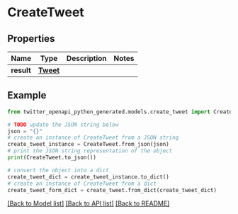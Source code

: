 # CreateTweet


## Properties

Name | Type | Description | Notes
------------ | ------------- | ------------- | -------------
**result** | [**Tweet**](Tweet.md) |  | 

## Example

```python
from twitter_openapi_python_generated.models.create_tweet import CreateTweet

# TODO update the JSON string below
json = "{}"
# create an instance of CreateTweet from a JSON string
create_tweet_instance = CreateTweet.from_json(json)
# print the JSON string representation of the object
print(CreateTweet.to_json())

# convert the object into a dict
create_tweet_dict = create_tweet_instance.to_dict()
# create an instance of CreateTweet from a dict
create_tweet_form_dict = create_tweet.from_dict(create_tweet_dict)
```
[[Back to Model list]](../README.md#documentation-for-models) [[Back to API list]](../README.md#documentation-for-api-endpoints) [[Back to README]](../README.md)



